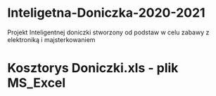 # Inteligetna-Doniczka-2020-2021
Projekt Inteligentnej doniczki stworzony od podstaw w celu zabawy z elektroniką i majsterkowaniem
# Kosztorys Doniczki.xls - plik MS_Excel 

